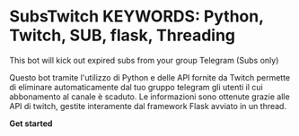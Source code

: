 # SubsTwitch KEYWORDS: Python, Twitch, SUB, flask, Threading
This bot will kick out expired subs from your group Telegram (Subs only)  

Questo bot tramite l'utilizzo di Python e delle API fornite da Twitch permette di eliminare automaticamente dal tuo gruppo telegram  gli utenti il cui abbonamento al canale è scaduto.
Le informazioni sono ottenute grazie alle API di twitch, gestite interamente dal framework Flask avviato in un thread.

<b>Get started</b>
